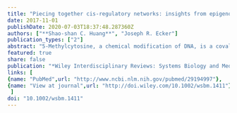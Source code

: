 ```yaml
---
title: "Piecing together cis-regulatory networks: insights from epigenomics studies in plants"
date: 2017-11-01
publishDate: 2020-07-03T18:37:48.287360Z
authors: ["**Shao-shan C. Huang**", "Joseph R. Ecker"]
publication_types: ["2"]
abstract: "5-Methylcytosine, a chemical modification of DNA, is a covalent modification found in the genomes of both plants and animals. Epigenetic inheritance of phenotypes mediated by DNA methylation is well established in plants. Most of the known mechanisms of establishing, maintaining and modifying DNA methylation have been worked out in the reference plant Arabidopsis thaliana. Major functions of DNA methylation in plants include regulation of gene expression and silencing of transposable elements (TEs) and repetitive sequences, both of which have parallels in mammalian biology, involve interaction with the transcriptional machinery, and may have profound effects on the regulatory networks in the cell. Methylome and transcriptome dynamics have been investigated in development and environmental responses in Arabidopsis and agriculturally and ecologically important plants, revealing the interdependent relationship among genomic context, methylation patterns, and expression of TE and protein coding genes. Analyses of methylome variation among plant natural populations and species have begun to quantify the extent of genetic control of methylome variation vs. true epimutation, and model the evolutionary forces driving methylome evolution in both short and long time scales. The ability of DNA methylation to positively or negatively modulate binding affinity of transcription factors (TFs) provides a natural link from genome sequence and methylation changes to transcription. Technologies that allow systematic determination of methylation sensitivities of TFs, in native genomic and methylation context without confounding factors such as histone modifications, will provide baseline datasets for building cell-type- and individual-specific regulatory networks that underlie the establishment and inheritance of complex traits. This article is categorized under: Laboratory Methods and Technologies textgreater Genetic/Genomic Methods Biological Mechanisms textgreater Regulatory Biology."
featured: true
share: false
publication: "*Wiley Interdisciplinary Reviews: Systems Biology and Medicine*"
links: [
{name: "PubMed",url: "http://www.ncbi.nlm.nih.gov/pubmed/29194997"},
{name: "View at journal",url: "http://doi.wiley.com/10.1002/wsbm.1411"}
 ] 
doi: "10.1002/wsbm.1411"
---
```


